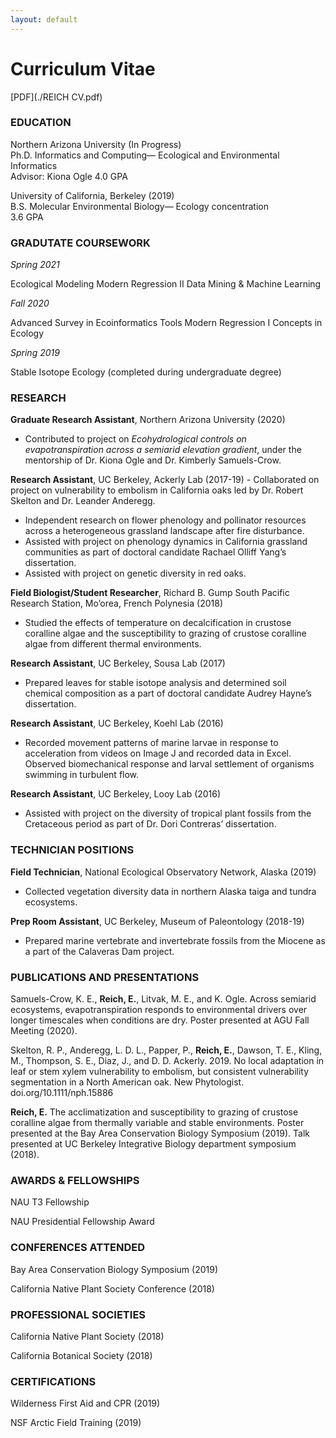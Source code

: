 ```yaml
---
layout: default
---
```


# Curriculum Vitae

[PDF](./REICH CV.pdf)


### EDUCATION

Northern Arizona University (In Progress)   
Ph.D. Informatics and Computing— Ecological and Environmental Informatics  
Advisor: Kiona Ogle 
4.0 GPA

University of California, Berkeley (2019)   
B.S. Molecular Environmental Biology— Ecology concentration  
3.6 GPA

### GRADUTATE COURSEWORK

*Spring 2021*

Ecological Modeling 
Modern Regression II 
Data Mining & Machine Learning 

*Fall 2020*

Advanced Survey in Ecoinformatics Tools 
Modern Regression I 
Concepts in Ecology 

*Spring 2019*

Stable Isotope Ecology (completed during undergraduate degree)


### RESEARCH
	
**Graduate Research Assistant**, Northern Arizona University (2020)
- Contributed to project on *Ecohydrological controls on evapotranspiration across a semiarid elevation gradient*, under the mentorship of Dr. Kiona Ogle and Dr. Kimberly Samuels-Crow.

**Research Assistant**, UC Berkeley, Ackerly Lab (2017-19)
- Collaborated on project on vulnerability to embolism in California oaks led by Dr. Robert Skelton and Dr. Leander Anderegg.
- Independent research on flower phenology and pollinator resources across a heterogeneous grassland landscape after fire disturbance.
- Assisted with project on phenology dynamics in California grassland communities as part of doctoral candidate Rachael Olliff Yang’s dissertation.
- Assisted with project on genetic diversity in red oaks. 

**Field Biologist/Student Researcher**, Richard B. Gump South Pacific Research Station, Mo’orea, French Polynesia (2018)
- Studied the effects of temperature on decalcification in crustose coralline algae and the susceptibility to grazing of crustose coralline algae from different thermal environments.

**Research Assistant**, UC Berkeley, Sousa Lab (2017)  
- Prepared leaves for stable isotope analysis and determined soil chemical composition as a part of doctoral candidate Audrey Hayne’s dissertation.

**Research Assistant**, UC Berkeley, Koehl Lab (2016)
- Recorded movement patterns of marine larvae in response to acceleration from videos on Image J and recorded data in Excel. Observed biomechanical response and larval  settlement of organisms swimming in turbulent flow.

**Research Assistant**, UC Berkeley, Looy Lab (2016)
- Assisted with project on the diversity of tropical plant fossils from the Cretaceous period as part of Dr. Dori Contreras’ dissertation.


### TECHNICIAN POSITIONS

**Field Technician**, National Ecological Observatory Network, Alaska (2019)
- Collected vegetation diversity data in northern Alaska taiga and tundra ecosystems.

**Prep Room Assistant**, UC Berkeley, Museum of Paleontology (2018-19)
- Prepared marine vertebrate and invertebrate fossils from the Miocene as a part of the Calaveras Dam project.

### PUBLICATIONS AND PRESENTATIONS

Samuels-Crow, K. E., **Reich, E.**, Litvak, M. E., and K. Ogle. Across semiarid ecosystems, evapotranspiration responds to environmental drivers over longer timescales when conditions are dry. Poster presented at AGU Fall Meeting (2020).

Skelton, R. P., Anderegg, L. D. L., Papper, P., **Reich, E.**, Dawson, T. E., Kling, M., Thompson, S. E., Diaz, J., and D. D. Ackerly. 2019. No local adaptation in leaf or stem xylem vulnerability to embolism, but consistent vulnerability segmentation in a North American oak. New Phytologist. doi.org/10.1111/nph.15886

**Reich, E.** The acclimatization and susceptibility to grazing of crustose coralline algae from thermally variable and stable environments. Poster presented at the Bay Area Conservation Biology Symposium (2019). Talk presented at UC Berkeley Integrative Biology department symposium (2018).


### AWARDS & FELLOWSHIPS

NAU T3 Fellowship

NAU Presidential Fellowship Award


### CONFERENCES ATTENDED

Bay Area Conservation Biology Symposium (2019)

California Native Plant Society Conference (2018)


### PROFESSIONAL SOCIETIES

California Native Plant Society (2018)  

California Botanical Society (2018)  


### CERTIFICATIONS

Wilderness First Aid and CPR (2019)  

NSF Arctic Field Training (2019)  

